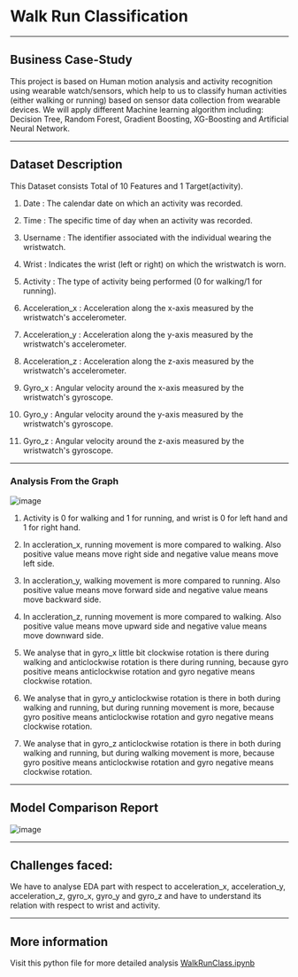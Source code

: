 # **Walk Run Classification**
-----------------------------

## **Business Case-Study**

This project is based on Human motion analysis and activity recognition using wearable watch/sensors, which help to us to classify human activities (either walking or running) based on sensor data collection from wearable devices. We will apply different Machine learning algorithm including: Decision Tree, Random Forest, Gradient Boosting, XG-Boosting and Artificial Neural Network.

------------

## **Dataset Description**

This Dataset consists Total of 10 Features and 1 Target(activity).

1) Date	: The calendar date on which an activity was recorded.

2) Time	: The specific time of day when an activity was recorded.

3) Username	: The identifier associated with the individual wearing the wristwatch.

4) Wrist :  Indicates the wrist (left or right) on which the wristwatch is worn.

5) Activity : The type of activity being performed (0 for walking/1 for running).

6) Acceleration_x	: Acceleration along the x-axis measured by the wristwatch's accelerometer.

7) Acceleration_y	: Acceleration along the y-axis measured by the wristwatch's accelerometer.

8) Acceleration_z	: Acceleration along the z-axis measured by the wristwatch's accelerometer.

9) Gyro_x	: Angular velocity around the x-axis measured by the wristwatch's gyroscope.

10) Gyro_y : Angular velocity around the y-axis measured by the wristwatch's gyroscope.

11)	Gyro_z : Angular velocity around the z-axis measured by the wristwatch's gyroscope.

-----------

### **Analysis From the Graph**

![image](https://github.com/anjanikmr39/Walk-Run-Classification/assets/67219753/29ec0821-4c7c-4538-a3cf-095cc961b718)


1) Activity is 0 for walking and 1 for running, and wrist is 0 for left hand and 1 for right hand.

2) In accleration_x, running movement is more compared to walking. Also positive value means move right side and negative value means move left side.

3) In accleration_y, walking movement is more compared to running. Also positive value means move forward side and negative value means move backward side.

4) In accleration_z, running movement is more compared to walking. Also positive value means move upward side and negative value means move downward side.

5) We analyse that in gyro_x little bit clockwise rotation is there during walking and anticlockwise rotation is there during running, because gyro positive means anticlockwise rotation and gyro negative means clockwise rotation.

6) We analyse that in gyro_y anticlockwise rotation is there in both during walking and running, but during running movement is more, because gyro positive means anticlockwise rotation and gyro negative means clockwise rotation.

7) We analyse that in gyro_z anticlockwise rotation is there in both during walking and running, but during walking movement is more, because gyro positive means anticlockwise rotation and gyro negative means clockwise rotation.

-------
## **Model Comparison Report**

![image](https://github.com/anjanikmr39/Walk-Run-Classification/assets/67219753/4e14050b-b2ad-48f1-81d6-11cd6ed3faf9)

--------
## **Challenges faced**:

We have to analyse EDA part with respect to acceleration_x, acceleration_y, acceleration_z, gyro_x, gyro_y and gyro_z and have to understand its relation with respect to wrist and activity.

------------

## **More information**
Visit this python file for more detailed analysis [WalkRunClass.ipynb](https://github.com/anjanikmr39/Walk-Run-Classification/blob/master/WalkRunClass.ipynb)

